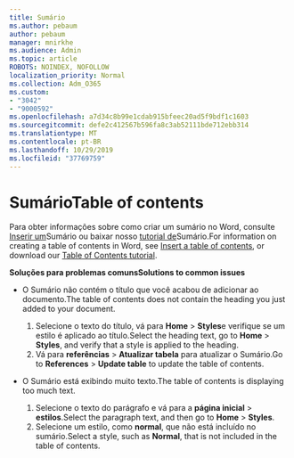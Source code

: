 ```yaml
---
title: Sumário
ms.author: pebaum
author: pebaum
manager: mnirkhe
ms.audience: Admin
ms.topic: article
ROBOTS: NOINDEX, NOFOLLOW
localization_priority: Normal
ms.collection: Adm_O365
ms.custom:
- "3042"
- "9000592"
ms.openlocfilehash: a7d34c8b99e1cdab915bfeec20ad5f9bdf1c1603
ms.sourcegitcommit: defe2c412567b596fa8c3ab52111bde712ebb314
ms.translationtype: MT
ms.contentlocale: pt-BR
ms.lasthandoff: 10/29/2019
ms.locfileid: "37769759"
---
```

# <a name="table-of-contents"></a><span data-ttu-id="cadc9-102">Sumário</span><span class="sxs-lookup"><span data-stu-id="cadc9-102">Table of contents</span></span>

<span data-ttu-id="cadc9-103">Para obter informações sobre como criar um sumário no Word, consulte [Inserir um](https://support.office.com/article/882e8564-0edb-435e-84b5-1d8552ccf0c0)Sumário ou baixar nosso [tutorial de](https://go.microsoft.com/fwlink/?linkid=2065106)Sumário.</span><span class="sxs-lookup"><span data-stu-id="cadc9-103">For information on creating a table of contents in Word, see [Insert a table of contents](https://support.office.com/article/882e8564-0edb-435e-84b5-1d8552ccf0c0), or download our [Table of Contents tutorial](https://go.microsoft.com/fwlink/?linkid=2065106).</span></span>

<span data-ttu-id="cadc9-104">**Soluções para problemas comuns**</span><span class="sxs-lookup"><span data-stu-id="cadc9-104">**Solutions to common issues**</span></span>

- <span data-ttu-id="cadc9-105">O Sumário não contém o título que você acabou de adicionar ao documento.</span><span class="sxs-lookup"><span data-stu-id="cadc9-105">The table of contents does not contain the heading you just added to your document.</span></span>
  1. <span data-ttu-id="cadc9-106">Selecione o texto do título, vá para **Home** > **Styles**e verifique se um estilo é aplicado ao título.</span><span class="sxs-lookup"><span data-stu-id="cadc9-106">Select the heading text, go to **Home** > **Styles**, and verify that a style is applied to the heading.</span></span>
  2. <span data-ttu-id="cadc9-107">Vá para **referências** > **Atualizar tabela** para atualizar o Sumário.</span><span class="sxs-lookup"><span data-stu-id="cadc9-107">Go to **References** > **Update table** to update the table of contents.</span></span>

- <span data-ttu-id="cadc9-108">O Sumário está exibindo muito texto.</span><span class="sxs-lookup"><span data-stu-id="cadc9-108">The table of contents is displaying too much text.</span></span> 
  1. <span data-ttu-id="cadc9-109">Selecione o texto do parágrafo e vá para a **página inicial** > **estilos**.</span><span class="sxs-lookup"><span data-stu-id="cadc9-109">Select the paragraph text, and then go to **Home** > **Styles**.</span></span>
  2. <span data-ttu-id="cadc9-110">Selecione um estilo, como **normal**, que não está incluído no sumário.</span><span class="sxs-lookup"><span data-stu-id="cadc9-110">Select a style, such as **Normal**, that is not included in the table of contents.</span></span>